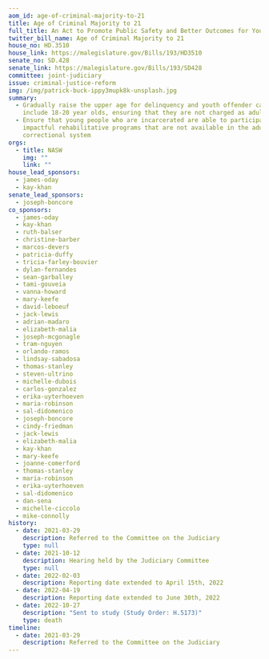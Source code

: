 ```yaml
---
aom_id: age-of-criminal-majority-to-21
title: Age of Criminal Majority to 21
full_title: An Act to Promote Public Safety and Better Outcomes for Young Adults
twitter_bill_name: Age of Criminal Majority to 21
house_no: HD.3510
house_link: https://malegislature.gov/Bills/193/HD3510
senate_no: SD.428
senate_link: https://malegislature.gov/Bills/193/SD428
committee: joint-judiciary
issue: criminal-justice-reform
img: /img/patrick-buck-ippy3mupk8k-unsplash.jpg
summary:
  - Gradually raise the upper age for delinquency and youth offender cases to
    include 18-20 year olds, ensuring that they are not charged as adults
  - Ensure that young people who are incarcerated are able to participate in
    impactful rehabilitative programs that are not available in the adult
    correctional system
orgs:
  - title: NASW
    img: ""
    link: ""
house_lead_sponsors:
  - james-oday
  - kay-khan
senate_lead_sponsors:
  - joseph-boncore
co_sponsors:
  - james-oday
  - kay-khan
  - ruth-balser
  - christine-barber
  - marcos-devers
  - patricia-duffy
  - tricia-farley-bouvier
  - dylan-fernandes
  - sean-garballey
  - tami-gouveia
  - vanna-howard
  - mary-keefe
  - david-leboeuf
  - jack-lewis
  - adrian-madaro
  - elizabeth-malia
  - joseph-mcgonagle
  - tram-nguyen
  - orlando-ramos
  - lindsay-sabadosa
  - thomas-stanley
  - steven-ultrino
  - michelle-dubois
  - carlos-gonzalez
  - erika-uyterhoeven
  - maria-robinson
  - sal-didomenico
  - joseph-boncore
  - cindy-friedman
  - jack-lewis
  - elizabeth-malia
  - kay-khan
  - mary-keefe
  - joanne-comerford
  - thomas-stanley
  - maria-robinson
  - erika-uyterhoeven
  - sal-didomenico
  - dan-sena
  - michelle-ciccolo
  - mike-connolly
history:
  - date: 2021-03-29
    description: Referred to the Committee on the Judiciary
    type: null
  - date: 2021-10-12
    description: Hearing held by the Judiciary Committee
    type: null
  - date: 2022-02-03
    description: Reporting date extended to April 15th, 2022
  - date: 2022-04-19
    description: Reporting date extended to June 30th, 2022
  - date: 2022-10-27
    description: "Sent to study (Study Order: H.5173)"
    type: death
timeline:
  - date: 2021-03-29
    description: Referred to the Committee on the Judiciary
---
```

